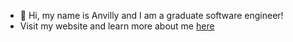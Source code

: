 - 👋 Hi, my name is Anvilly and I am a graduate software engineer!
- Visit my website and learn more about me [here](https://zhua633.github.io/my-website-v2/)

<!---
zhua633/zhua633 is a ✨ special ✨ repository because its `README.md` (this file) appears on your GitHub profile.
You can click the Preview link to take a look at your changes.
--->
